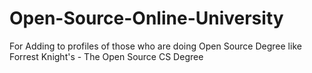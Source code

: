 # Open-Source-Online-University
For Adding to profiles of those who are doing Open Source Degree like Forrest Knight's - The Open Source CS Degree
